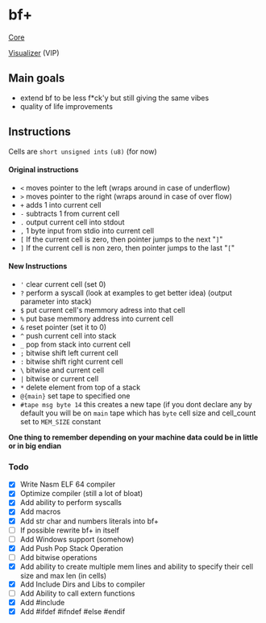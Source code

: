 # bf+

[Core](https://github.com/F1L1Pv2/brainfuck_plus-core)

[Visualizer](https://github.com/F1L1Pv2/bfp-visualizer) (VIP)

## Main goals
- extend bf to be less f*ck'y but still giving the same vibes
- quality of life improvements

## Instructions
Cells are `short unsigned ints` `(u8)` (for now)
#### Original instructions

- `<` moves pointer to the left (wraps around in case of underflow)
- `>` moves pointer to the right (wraps around in case of over flow)
- `+` adds 1 into current cell
- `-` subtracts 1 from current cell
- `.` output current cell into stdout
- `,` 1 byte input from stdio into current cell
- `[` If the current cell is zero, then pointer jumps to the next "`]`"
- `]` If the current cell is non zero, then pointer jumps to the last "`[`"

#### New Instructions

- `'` clear current cell (set 0)
- `?` perform a syscall (look at examples to get better idea) (output parameter into stack)
- `$` put current cell's memmory adress into that cell
- `%` put base memmory address into current cell
- `&` reset pointer (set it to 0)
- `^` push current cell into stack
- `_` pop from stack into current cell
- `;` bitwise shift left current cell
- `:` bitwise shift right current cell
- `\` bitwise and current cell
- `|` bitwise or current cell
- `*` delete element from top of a stack
- `@{main}` set tape to specified one
- `#tape msg byte 14` this creates a new tape (if you dont declare any by default you will be on `main` tape which has `byte` cell size and cell_count set to `MEM_SIZE` constant

**One thing to remember depending on your machine data could be in little or in big endian**

### Todo
- [x] Write Nasm ELF 64 compiler
- [x] Optimize compiler (still a lot of bloat)
- [x] Add ability to perform syscalls
- [x] Add macros
- [x] Add str char and numbers literals into bf+
- [ ] If possible rewrite bf+ in itself
- [ ] Add Windows support (somehow)
- [x] Add Push Pop Stack Operation
- [ ] Add bitwise operations
- [x] Add ability to create multiple mem lines and ability to specify their cell size and max len (in cells)
- [x] Add Include Dirs and Libs to compiler
- [ ] Add Ability to call extern functions
- [x] Add #include
- [x] Add #ifdef #ifndef #else #endif 
